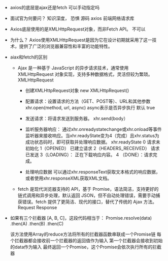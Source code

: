 - axios的底层是ajax还是fetch 可以手动指定吗
- 面试官为何要问？
  知识深度， 恐惧 源码
  axios 前端网络请求库

- Axios底层使用的是XMLHttpRequest对象，而非Fetch API。 不可以
- 为什么？
  Axios使用XMLHttpRequest是因为它在设计初期就采用了这一技术，提供了广泛的浏览器兼容性和丰富的功能特性。

- aiax和fetch的区别
  - Ajax 是一种基于 JavaScript 的异步请求技术，通常使用 XMLHttpRequest 对象实现，支持多种数据格式，灵活但较为繁琐。
    XMLHttpRequest
    - 创建XMLHttpRequest对象
      new XMLHttpRequest()
    - 配置请求：设置请求的方法（GET、POST等）、URL和其他参数
      xhr.open(method, url, async)
      async表示是否异步执行 默认 true
    - 发送请求：将请求发送到服务器。
      xhr.send(body） 
    - 监听服务器响应：
      通过xhr.onreadystatechange或xhr.onload等事件监听器来接收响应。当xhr.readyState变为4（完成）且xhr.status为成功状态码时，即可获取并处理响应数据。
      xhr.readyState 0 请求未初始化
      1（OPENED） 已建立请求
      2（HEADERS_RECEIVED） 请求已发送
      3（LOADING）： 正在下载响应内容。
      4 （DONE）：请求完成。

    - 处理响应数据
      可以通过xhr.responseText获取文本格式的响应数据，或者使用xhr.responseXML获取XML文档。
  - fetch 是现代浏览器支持的 API，基于 Promise，语法简洁，支持更好的链式调用和异步处理，默认返回 JSON，但不自动处理错误，需要手动捕获错误。fetch 提供了更简洁、现代的接口，替代了传统的 Ajax 方法。
    Request Response


- 如果有三个拦截器 [A, B, C]，这段代码相当于：
  Promise.resolve(data)
    .then(A)
    .then(B)
    .then(C)

  该方法使用Array的reduce方法将所有的拦截器函数串联成一个Promise链
  每个拦截器都会接收前一个拦截器的返回值作为输入
  第一个拦截器会接收到初始的data作为输入
  最终返回一个Promise，这个Promise会依次执行所有的拦截器